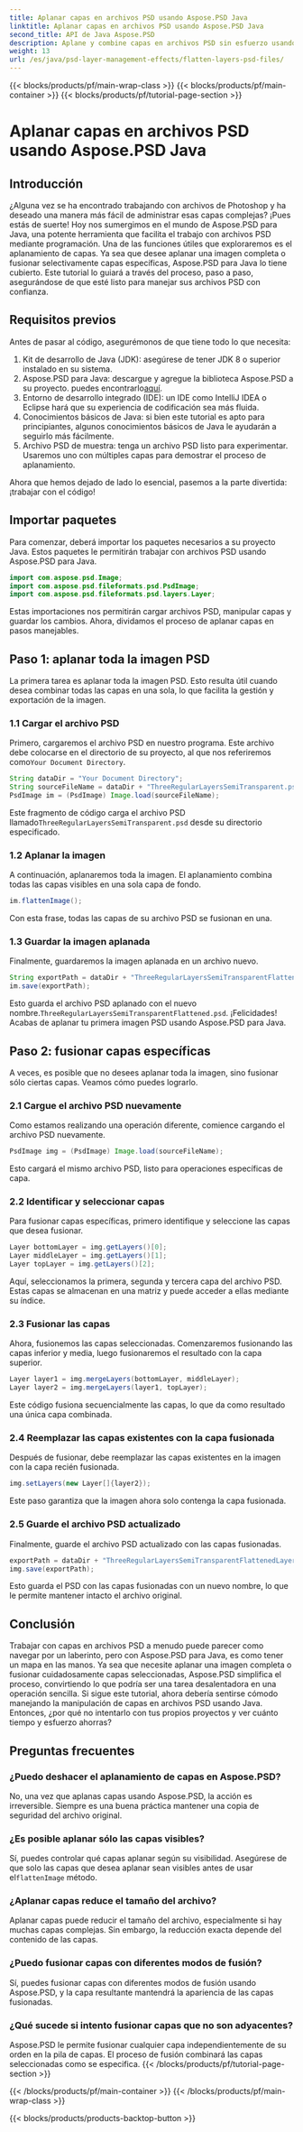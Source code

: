 ```yaml
---
title: Aplanar capas en archivos PSD usando Aspose.PSD Java
linktitle: Aplanar capas en archivos PSD usando Aspose.PSD Java
second_title: API de Java Aspose.PSD
description: Aplane y combine capas en archivos PSD sin esfuerzo usando Aspose.PSD para Java. Siga esta guía paso a paso para simplificar la administración de sus archivos PSD.
weight: 13
url: /es/java/psd-layer-management-effects/flatten-layers-psd-files/
---
```


{{< blocks/products/pf/main-wrap-class >}}
{{< blocks/products/pf/main-container >}}
{{< blocks/products/pf/tutorial-page-section >}}

# Aplanar capas en archivos PSD usando Aspose.PSD Java

## Introducción

¿Alguna vez se ha encontrado trabajando con archivos de Photoshop y ha deseado una manera más fácil de administrar esas capas complejas? ¡Pues estás de suerte! Hoy nos sumergimos en el mundo de Aspose.PSD para Java, una potente herramienta que facilita el trabajo con archivos PSD mediante programación. Una de las funciones útiles que exploraremos es el aplanamiento de capas. Ya sea que desee aplanar una imagen completa o fusionar selectivamente capas específicas, Aspose.PSD para Java lo tiene cubierto. Este tutorial lo guiará a través del proceso, paso a paso, asegurándose de que esté listo para manejar sus archivos PSD con confianza.

## Requisitos previos

Antes de pasar al código, asegurémonos de que tiene todo lo que necesita:

1. Kit de desarrollo de Java (JDK): asegúrese de tener JDK 8 o superior instalado en su sistema.
2.  Aspose.PSD para Java: descargue y agregue la biblioteca Aspose.PSD a su proyecto. puedes encontrarlo[aquí](https://releases.aspose.com/psd/java/).
3. Entorno de desarrollo integrado (IDE): un IDE como IntelliJ IDEA o Eclipse hará que su experiencia de codificación sea más fluida.
4. Conocimientos básicos de Java: si bien este tutorial es apto para principiantes, algunos conocimientos básicos de Java le ayudarán a seguirlo más fácilmente.
5. Archivo PSD de muestra: tenga un archivo PSD listo para experimentar. Usaremos uno con múltiples capas para demostrar el proceso de aplanamiento.

Ahora que hemos dejado de lado lo esencial, pasemos a la parte divertida: ¡trabajar con el código!

## Importar paquetes

Para comenzar, deberá importar los paquetes necesarios a su proyecto Java. Estos paquetes le permitirán trabajar con archivos PSD usando Aspose.PSD para Java.

```java
import com.aspose.psd.Image;
import com.aspose.psd.fileformats.psd.PsdImage;
import com.aspose.psd.fileformats.psd.layers.Layer;
```

Estas importaciones nos permitirán cargar archivos PSD, manipular capas y guardar los cambios. Ahora, dividamos el proceso de aplanar capas en pasos manejables.

## Paso 1: aplanar toda la imagen PSD

La primera tarea es aplanar toda la imagen PSD. Esto resulta útil cuando desea combinar todas las capas en una sola, lo que facilita la gestión y exportación de la imagen.

### 1.1 Cargar el archivo PSD

 Primero, cargaremos el archivo PSD en nuestro programa. Este archivo debe colocarse en el directorio de su proyecto, al que nos referiremos como`Your Document Directory`.

```java
String dataDir = "Your Document Directory";
String sourceFileName = dataDir + "ThreeRegularLayersSemiTransparent.psd";
PsdImage im = (PsdImage) Image.load(sourceFileName);
```

Este fragmento de código carga el archivo PSD llamado`ThreeRegularLayersSemiTransparent.psd` desde su directorio especificado.

### 1.2 Aplanar la imagen

A continuación, aplanaremos toda la imagen. El aplanamiento combina todas las capas visibles en una sola capa de fondo.

```java
im.flattenImage();
```

Con esta frase, todas las capas de su archivo PSD se fusionan en una.

### 1.3 Guardar la imagen aplanada

Finalmente, guardaremos la imagen aplanada en un archivo nuevo.

```java
String exportPath = dataDir + "ThreeRegularLayersSemiTransparentFlattened.psd";
im.save(exportPath);
```

 Esto guarda el archivo PSD aplanado con el nuevo nombre.`ThreeRegularLayersSemiTransparentFlattened.psd`. ¡Felicidades! Acabas de aplanar tu primera imagen PSD usando Aspose.PSD para Java.

## Paso 2: fusionar capas específicas

A veces, es posible que no desees aplanar toda la imagen, sino fusionar sólo ciertas capas. Veamos cómo puedes lograrlo.

### 2.1 Cargue el archivo PSD nuevamente

Como estamos realizando una operación diferente, comience cargando el archivo PSD nuevamente.

```java
PsdImage img = (PsdImage) Image.load(sourceFileName);
```

Esto cargará el mismo archivo PSD, listo para operaciones específicas de capa.

### 2.2 Identificar y seleccionar capas

Para fusionar capas específicas, primero identifique y seleccione las capas que desea fusionar.

```java
Layer bottomLayer = img.getLayers()[0];
Layer middleLayer = img.getLayers()[1];
Layer topLayer = img.getLayers()[2];
```

Aquí, seleccionamos la primera, segunda y tercera capa del archivo PSD. Estas capas se almacenan en una matriz y puede acceder a ellas mediante su índice.

### 2.3 Fusionar las capas

Ahora, fusionemos las capas seleccionadas. Comenzaremos fusionando las capas inferior y media, luego fusionaremos el resultado con la capa superior.

```java
Layer layer1 = img.mergeLayers(bottomLayer, middleLayer);
Layer layer2 = img.mergeLayers(layer1, topLayer);
```

Este código fusiona secuencialmente las capas, lo que da como resultado una única capa combinada.

### 2.4 Reemplazar las capas existentes con la capa fusionada

Después de fusionar, debe reemplazar las capas existentes en la imagen con la capa recién fusionada.

```java
img.setLayers(new Layer[]{layer2});
```

Este paso garantiza que la imagen ahora solo contenga la capa fusionada.

### 2.5 Guarde el archivo PSD actualizado

Finalmente, guarde el archivo PSD actualizado con las capas fusionadas.

```java
exportPath = dataDir + "ThreeRegularLayersSemiTransparentFlattenedLayerByLayer.psd";
img.save(exportPath);
```

Esto guarda el PSD con las capas fusionadas con un nuevo nombre, lo que le permite mantener intacto el archivo original.

## Conclusión

Trabajar con capas en archivos PSD a menudo puede parecer como navegar por un laberinto, pero con Aspose.PSD para Java, es como tener un mapa en las manos. Ya sea que necesite aplanar una imagen completa o fusionar cuidadosamente capas seleccionadas, Aspose.PSD simplifica el proceso, convirtiendo lo que podría ser una tarea desalentadora en una operación sencilla. Si sigue este tutorial, ahora debería sentirse cómodo manejando la manipulación de capas en archivos PSD usando Java. Entonces, ¿por qué no intentarlo con tus propios proyectos y ver cuánto tiempo y esfuerzo ahorras?

## Preguntas frecuentes

### ¿Puedo deshacer el aplanamiento de capas en Aspose.PSD?  
No, una vez que aplanas capas usando Aspose.PSD, la acción es irreversible. Siempre es una buena práctica mantener una copia de seguridad del archivo original.

### ¿Es posible aplanar sólo las capas visibles?  
 Sí, puedes controlar qué capas aplanar según su visibilidad. Asegúrese de que solo las capas que desea aplanar sean visibles antes de usar el`flattenImage` método.

### ¿Aplanar capas reduce el tamaño del archivo?  
Aplanar capas puede reducir el tamaño del archivo, especialmente si hay muchas capas complejas. Sin embargo, la reducción exacta depende del contenido de las capas.

### ¿Puedo fusionar capas con diferentes modos de fusión?  
Sí, puedes fusionar capas con diferentes modos de fusión usando Aspose.PSD, y la capa resultante mantendrá la apariencia de las capas fusionadas.

### ¿Qué sucede si intento fusionar capas que no son adyacentes?  
Aspose.PSD le permite fusionar cualquier capa independientemente de su orden en la pila de capas. El proceso de fusión combinará las capas seleccionadas como se especifica.
{{< /blocks/products/pf/tutorial-page-section >}}

{{< /blocks/products/pf/main-container >}}
{{< /blocks/products/pf/main-wrap-class >}}

{{< blocks/products/products-backtop-button >}}
